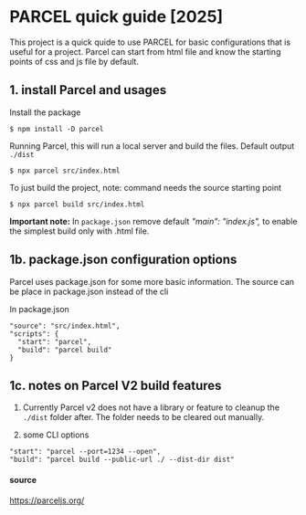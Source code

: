 # PARCEL quick guide [2025]

This project is a quick quide to use PARCEL for basic configurations that is useful for a project.
Parcel can start from html file and know the starting points of css and js file by default.

## 1. install Parcel and usages

Install the package
```
$ npm install -D parcel
```

Running Parcel, this will run a local server and build the files. Default output `./dist`
```
$ npx parcel src/index.html
```

To just build the project, note: command needs the source starting point
```
$ npx parcel build src/index.html
```

**Important note:** In `package.json` remove default *"main": "index.js",* to enable the simplest build only with .html file.

## 1b. package.json configuration options

Parcel uses package.json for some more basic information.
The source can be place in package.json instead of the cli

In package.json
```
"source": "src/index.html",
"scripts": {
  "start": "parcel",
  "build": "parcel build"
}
```

## 1c. notes on Parcel V2 build features

1. Currently Parcel v2 does not have a library or feature to cleanup the `./dist` folder after. The folder needs to be cleared out manually.

2. some CLI options
```
"start": "parcel --port=1234 --open",
"build": "parcel build --public-url ./ --dist-dir dist"
```



#### source

https://parceljs.org/
